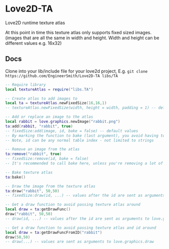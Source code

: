 # Love2D-TA
Love2D runtime texture atlas

At this point in time this texture atlas only supports fixed sized images. (images that are all the same in width and height. Width and height can be different values e.g. 16x32)

## Docs

Clone into your lib/include file for your love2d project,
E.g. `git clone https://github.com/EngineerSmith/Love2D-TA libs/TA`

```lua
-- Require library
local textureAtlas = require("libs.TA")

-- Create atlas to add images to
local ta = textureAtlas.newFixedSize(16,16,1)
-- textureAtlas.newFixedSize(width, height = width, padding = 1) -- default values

-- Add or replace an image to the atlas
local rabbit = love.graphics.newImage("rabbit.png")
ta:add(rabbit, "rabbit", true)
-- fixedSize:add(image, id, bake = false) -- default values
-- By marking the function to bake (last argument), you avoid having to call bake manually - but it is recommended only to call bake once all images have been added. Only mark true if you only wanted to update a single image
-- Note, id can be any normal table index - not limited to strings

-- Remove an image from the atlas
ta:remove("rabbit", true)
-- fixedSize:remove(id, bake = false)
-- It's recommended to call bake here, unless you're removing a lot of images at once from the texture atlas

-- Bake texture atlas
ta:bake()

-- Draw the image from the texture atlas
ta:draw("rabbit", 50,50)
-- fixedSize:draw(id, ...) -- values after the id are sent as arguments to love.graphics.draw

-- Get a draw function to avoid passing texture atlas around
local draw = ta:getDrawFunc()
draw("rabbit", 50,50)
-- draw(id, ...) -- values after the id are sent as arguments to love.graphics.draw

-- Get a draw function to avoid passing texture atlas and id around
local draw = ta:getDrawFuncFromID("rabbit")
draw(50,50)
-- draw(...) -- values are sent as arguments to love.graphics.draw
```